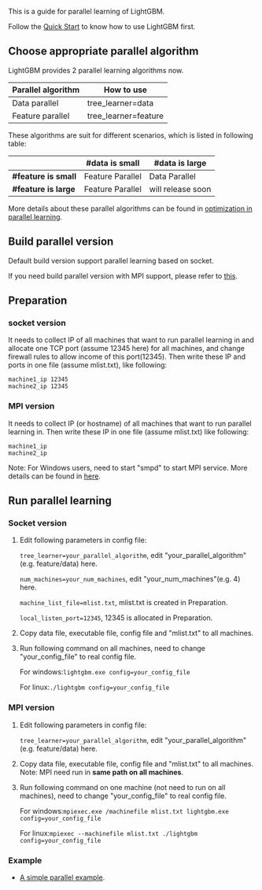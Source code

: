 This is a guide for parallel learning of LightGBM.

Follow the [Quick Start](https://github.com/Microsoft/LightGBM/wiki/Quick-Start) to know how to use LightGBM first.

## Choose appropriate parallel algorithm

LightGBM provides 2 parallel learning algorithms now. 

|Parallel algorithm| How to use |
|----------------|---------------------|
|Data parallel   | tree_learner=data   |
|Feature parallel| tree_learner=feature|

These algorithms are suit for different scenarios, which is listed in following table:

|                     | #data is small| #data is large| 
|---------------------|------------------|-----------------|
|**#feature is small**| Feature Parallel | Data Parallel   |
|**#feature is large**| Feature Parallel | will release soon |


More details about these parallel algorithms can be found in [optimization in parallel learning](https://github.com/Microsoft/LightGBM/wiki/Features#optimization-in-parallel-learning).

## Build parallel version
Default build version support parallel learning based on socket.

If you need build parallel version with MPI support, please refer to [this](https://github.com/Microsoft/LightGBM/wiki/Installation-Guide#build-mpi-version).

## Preparation

### socket version

It needs to collect IP of all machines that want to run parallel learning in and allocate one TCP port (assume 12345 here) for all machines, and change firewall rules to allow income of this port(12345). Then write these IP and ports in one file (assume mlist.txt), like following:

```
machine1_ip 12345
machine2_ip 12345
```

### MPI version

It needs to collect IP (or hostname) of all machines that want to run parallel learning in. Then write these IP in one file (assume mlist.txt) like following:

```
machine1_ip
machine2_ip
```

Note: For Windows users, need to start "smpd" to start MPI service. More details can be found in [here](https://blogs.technet.microsoft.com/windowshpc/2015/02/02/how-to-compile-and-run-a-simple-ms-mpi-program/).

## Run parallel learning

### Socket version

1. Edit following parameters in config file:

    ```tree_learner=your_parallel_algorithm```, edit "your_parallel_algorithm"(e.g. feature/data) here.

    ```num_machines=your_num_machines```, edit "your_num_machines"(e.g. 4) here.

    ```machine_list_file=mlist.txt```,  mlist.txt is created in Preparation.
    
    ```local_listen_port=12345```,  12345 is allocated in Preparation.

    
2. Copy data file, executable file, config file and "mlist.txt" to all machines.
3. Run following command on all machines, need to change "your_config_file" to real config file.

   For windows:```lightgbm.exe config=your_config_file```
  
   For linux:```./lightgbm config=your_config_file```

### MPI version

1. Edit following parameters in config file:

    ```tree_learner=your_parallel_algorithm```, edit "your_parallel_algorithm"(e.g. feature/data) here.
    
2. Copy data file, executable file, config file and "mlist.txt" to all machines. Note: MPI need run in **same path on all machines**.
3. Run following command on one machine (not need to run on all machines), need to change "your_config_file" to real config file.

   For windows:```mpiexec.exe /machinefile mlist.txt lightgbm.exe config=your_config_file```
  
   For linux:```mpiexec --machinefile mlist.txt ./lightgbm config=your_config_file```

### Example

* [A simple parallel example](https://github.com/Microsoft/lightgbm/tree/master/examples/parallel_learning).

